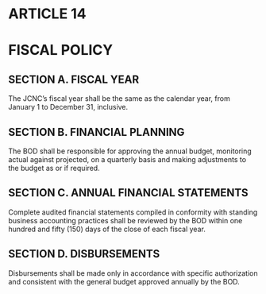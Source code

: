 # ARTICLE 14
# FISCAL POLICY

## SECTION A. FISCAL YEAR
The JCNC’s fiscal year shall be the same as the calendar year, from January 1 to December 31,
inclusive.

## SECTION B. FINANCIAL PLANNING
The BOD shall be responsible for approving the annual budget, monitoring actual against
projected, on a quarterly basis and making adjustments to the budget as or if required.

## SECTION C. ANNUAL FINANCIAL STATEMENTS
Complete audited financial statements compiled in conformity with standing business accounting
practices shall be reviewed by the BOD within one hundred and fifty (150) days of the close of
each fiscal year.

## SECTION D. DISBURSEMENTS
Disbursements shall be made only in accordance with specific authorization and consistent with
the general budget approved annually by the BOD.
